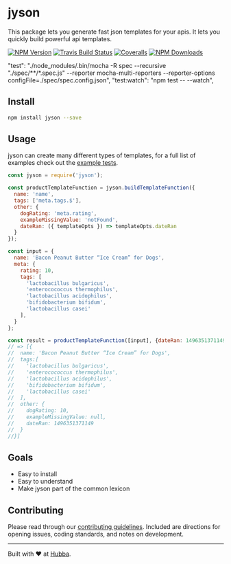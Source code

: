 # jyson

This package lets you generate fast json templates for your apis. It lets you quickly build powerful api templates.

[![NPM Version](https://img.shields.io/npm/v/jyson.svg)](https://www.npmjs.com/package/jyson)
[![Travis Build Status](https://img.shields.io/travis/hubba/jyson.svg)](https://travis-ci.org/hubba/jyson)
[![Coveralls](https://img.shields.io/coveralls/github/hubba/jyson.svg)](https://coveralls.io/github/hubba/jyson)
[![NPM Downloads](https://img.shields.io/npm/dm/jyson.svg)](https://www.npmjs.com/package/jyson)

"test": "./node_modules/.bin/mocha -R spec --recursive \"./spec/**/*.spec.js\" --reporter mocha-multi-reporters --reporter-options configFile=./spec/spec.config.json",
    "test:watch": "npm test -- --watch",

## Install
```bash
npm install jyson --save
```

## Usage

jyson can create many different types of templates, for a full list of examples check out the [example tests](https://github.com/hubba/jyson/blob/master/spec/lib/jyson/jyson.example.spec.js).

```js
const jyson = require('jyson');

const productTemplateFunction = jyson.buildTemplateFunction({
  name: 'name',
  tags: ['meta.tags.$'],
  other: {
    dogRating: 'meta.rating',
    exampleMissingValue: 'notFound',
    dateRan: ({ templateOpts }) => templateOpts.dateRan
  }
});

const input = {
  name: 'Bacon Peanut Butter “Ice Cream” for Dogs',
  meta: {
    rating: 10,
    tags: [
      'lactobacillus bulgaricus',
      'enterocococcus thermophilus',
      'lactobacillus acidophilus',
      'bifidobacterium bifidum',
      'lactobacillus casei'
    ],
  }
};

const result = productTemplateFunction([input], {dateRan: 1496351371149});
// => [{
//  name: 'Bacon Peanut Butter “Ice Cream” for Dogs',
//  tags:[
//    'lactobacillus bulgaricus',
//    'enterocococcus thermophilus',
//    'lactobacillus acidophilus',
//    'bifidobacterium bifidum',
//    'lactobacillus casei'
//  ],
//  other: {
//    dogRating: 10,
//    exampleMissingValue: null,
//    dateRan: 1496351371149
//  }
//}]
```

## Goals
 - Easy to install
 - Easy to understand
 - Make jyson part of the common lexicon

## Contributing

Please read through our [contributing guidelines](CONTRIBUTING.md). Included are directions
for opening issues, coding standards, and notes on development.

***

Built with ❤️ at [Hubba](https://www.hubba.com?utm_campaign=hubba_oss).
